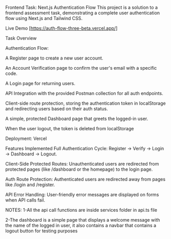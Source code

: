 Frontend Task: Next.js Authentication Flow
This project is a solution to a frontend assessment task, demonstrating a complete user authentication flow using Next.js and Tailwind CSS.

Live Demo
[https://auth-flow-three-beta.vercel.app/]

Task Overview

Authentication Flow:

A Register page to create a new user account.

An Account Verification page to confirm the user's email with a specific code.

A Login page for returning users.

API Integration with the provided Postman collection for all auth endpoints.

Client-side route protection, storing the authentication token in localStorage and redirecting users based on their auth status.

A simple, protected Dashboard page that greets the logged-in user.

When the user logout, the token is deleted from localStorage


Deployment: Vercel

Features Implemented
Full Authentication Cycle: Register -> Verify -> Login -> Dashboard -> Logout.

Client-Side Protected Routes: Unauthenticated users are redirected from protected pages (like /dashboard or the homepage) to the login page.

Auth Route Protection: Authenticated users are redirected away from pages like /login and /register.

API Error Handling: User-friendly error messages are displayed on forms when API calls fail.


NOTES:
1-All the api call functions are inside services folder in api.ts file

2-The dashboard is a simple page that displays a welcome message with the name of the logged in user, it also contains a navbar that contains a logout button for testing purposes